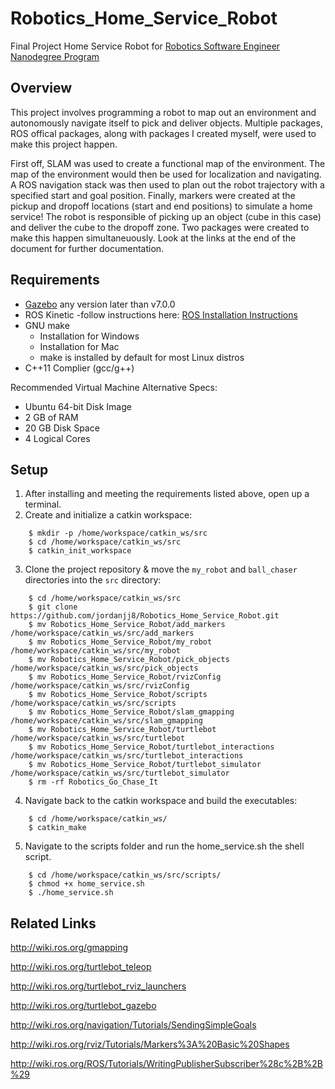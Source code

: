 # Robotics_Home_Service_Robot
Final Project Home Service Robot for [Robotics Software Engineer Nanodegree Program](https://www.udacity.com/course/robotics-software-engineer--nd209)

## Overview 
  This project involves programming a robot to map out an environment and autonomously navigate itself to pick and deliver objects. Multiple packages, ROS offical packages, along with packages I created myself, were used to make this project happen.
  
  First off, SLAM was used to create a functional map of the environment. The map of the environment would then be used for localization and navigating. A ROS navigation stack was then used to plan out the robot trajectory with a specified start and goal position. Finally, markers were created at the pickup and dropoff locations (start and end positions) to simulate a home service! The robot is responsible of picking up an object (cube in this case) and deliver the cube to the dropoff zone. Two packages were created to make this happen simultaneuously. Look at the links at the end of the document for further documentation. 
  
## Requirements 
* [Gazebo](http://gazebosim.org/) any version later than v7.0.0 
* ROS Kinetic -follow instructions here: [ROS Installation Instructions](http://wiki.ros.org/ROS/Installation)
* GNU make 
  - Installation for Windows 
  - Installation for Mac
  - make is installed by default for most Linux distros 
* C++11 Complier (gcc/g++)

Recommended Virtual Machine Alternative Specs:
* Ubuntu 64-bit Disk Image 
* 2 GB of RAM 
* 20 GB Disk Space
* 4 Logical Cores 

## Setup
1. After installing and meeting the requirements listed above, open up a terminal.
2. Create and initialize a catkin workspace:
``` 
    $ mkdir -p /home/workspace/catkin_ws/src
    $ cd /home/workspace/catkin_ws/src
    $ catkin_init_workspace
```
3. Clone the project repository & move the `my_robot` and `ball_chaser` directories into the `src` directory:
```
    $ cd /home/workspace/catkin_ws/src
    $ git clone https://github.com/jordanjj8/Robotics_Home_Service_Robot.git
    $ mv Robotics_Home_Service_Robot/add_markers /home/workspace/catkin_ws/src/add_markers 
    $ mv Robotics_Home_Service_Robot/my_robot /home/workspace/catkin_ws/src/my_robot 
    $ mv Robotics_Home_Service_Robot/pick_objects /home/workspace/catkin_ws/src/pick_objects
    $ mv Robotics_Home_Service_Robot/rvizConfig /home/workspace/catkin_ws/src/rvizConfig
    $ mv Robotics_Home_Service_Robot/scripts /home/workspace/catkin_ws/src/scripts
    $ mv Robotics_Home_Service_Robot/slam_gmapping /home/workspace/catkin_ws/src/slam_gmapping
    $ mv Robotics_Home_Service_Robot/turtlebot /home/workspace/catkin_ws/src/turtlebot
    $ mv Robotics_Home_Service_Robot/turtlebot_interactions /home/workspace/catkin_ws/src/turtlebot_interactions
    $ mv Robotics_Home_Service_Robot/turtlebot_simulator /home/workspace/catkin_ws/src/turtlebot_simulator 
    $ rm -rf Robotics_Go_Chase_It
```
4. Navigate back to the catkin workspace and build the executables:
```
    $ cd /home/workspace/catkin_ws/
    $ catkin_make
```
5. Navigate to the scripts folder and run the home_service.sh the shell script.
``` 
    $ cd /home/workspace/catkin_ws/src/scripts/
    $ chmod +x home_service.sh
    $ ./home_service.sh
```
## Related Links
http://wiki.ros.org/gmapping

http://wiki.ros.org/turtlebot_teleop

http://wiki.ros.org/turtlebot_rviz_launchers

http://wiki.ros.org/turtlebot_gazebo

http://wiki.ros.org/navigation/Tutorials/SendingSimpleGoals

http://wiki.ros.org/rviz/Tutorials/Markers%3A%20Basic%20Shapes

http://wiki.ros.org/ROS/Tutorials/WritingPublisherSubscriber%28c%2B%2B%29


